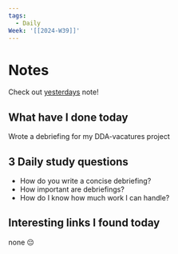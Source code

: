```yaml
---
tags:
  - Daily
Week: '[[2024-W39]]'
---
```

# Notes
Check out [yesterdays](2024-09-23) note!
## What have I done today
Wrote a debriefing for my DDA-vacatures project
## 3 Daily study questions
- How do you write a concise debriefing?
- How important are debriefings?
- How do I know how much work I can handle?
## Interesting links I found today
none 😔